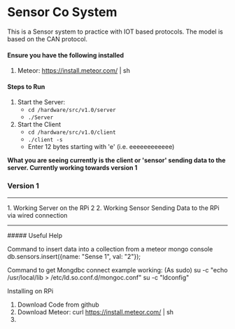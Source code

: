# Sensor Co System

This is a Sensor system to practice with IOT based protocols. The model is based on the CAN protocol.

#### Ensure you have the following installed
1. Meteor: https://install.meteor.com/ | sh


#### Steps to Run 
1. Start the Server: 
	* `cd /hardware/src/v1.0/server`
	* `./Server`
2. Start the Client
	* `cd /hardware/src/v1.0/client`
	* `./client -s`
	*  Enter 12 bytes starting with 'e' (i.e. eeeeeeeeeeee)


**What you are seeing currently is the client or 'sensor' sending data to the server. Currently working towards version 1**


### Version 1
<hr>
1. Working Server on the RPi 2
2. Working Sensor Sending Data to the RPi via wired connection


<hr>
##### Useful Help

Command to insert data into a collection from a meteor mongo console
db.sensors.insert({name: "Sense 1", val: "2"});

Command to get Mongdbc connect example working: (As sudo)
su -c "echo /usr/local/lib > /etc/ld.so.conf.d/mongoc.conf"
su -c "ldconfig"

Installing on RPi

1. Download Code from github
2. Download Meteor: curl https://install.meteor.com/ | sh
3. 
